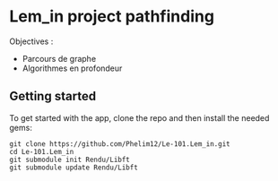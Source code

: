 # Lem_in project pathfinding

Objectives :

* Parcours de graphe 
* Algorithmes en profondeur 

## Getting started

To get started with the app, clone the repo and then install the needed gems:

```
git clone https://github.com/Phelim12/Le-101.Lem_in.git
cd Le-101.Lem_in
git submodule init Rendu/Libft
git submodule update Rendu/Libft
```
